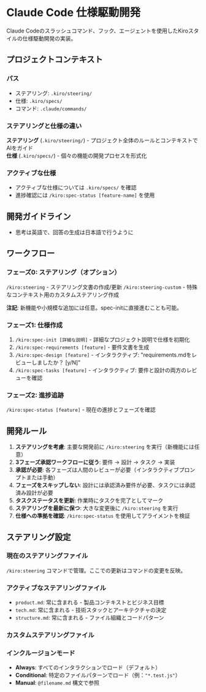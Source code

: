# Claude Code 仕様駆動開発

Claude Codeのスラッシュコマンド、フック、エージェントを使用したKiroスタイルの仕様駆動開発の実装。

## プロジェクトコンテキスト

### パス
- ステアリング: `.kiro/steering/`
- 仕様: `.kiro/specs/`
- コマンド: `.claude/commands/`

### ステアリングと仕様の違い

**ステアリング** (`.kiro/steering/`) - プロジェクト全体のルールとコンテキストでAIをガイド  
**仕様** (`.kiro/specs/`) - 個々の機能の開発プロセスを形式化

### アクティブな仕様
- アクティブな仕様については `.kiro/specs/` を確認
- 進捗確認には `/kiro:spec-status [feature-name]` を使用

## 開発ガイドライン
- 思考は英語で、回答の生成は日本語で行うように

## ワークフロー

### フェーズ0: ステアリング（オプション）
`/kiro:steering` - ステアリング文書の作成/更新
`/kiro:steering-custom` - 特殊なコンテキスト用のカスタムステアリング作成

**注記**: 新機能や小規模な追加には任意。spec-initに直接進むことも可能。

### フェーズ1: 仕様作成
1. `/kiro:spec-init [詳細な説明]` - 詳細なプロジェクト説明で仕様を初期化
2. `/kiro:spec-requirements [feature]` - 要件文書を生成
3. `/kiro:spec-design [feature]` - インタラクティブ: "requirements.mdをレビューしましたか？ [y/N]"
4. `/kiro:spec-tasks [feature]` - インタラクティブ: 要件と設計の両方のレビューを確認

### フェーズ2: 進捗追跡
`/kiro:spec-status [feature]` - 現在の進捗とフェーズを確認

## 開発ルール
1. **ステアリングを考慮**: 主要な開発前に `/kiro:steering` を実行（新機能には任意）
2. **3フェーズ承認ワークフローに従う**: 要件 → 設計 → タスク → 実装
3. **承認が必要**: 各フェーズは人間のレビューが必要（インタラクティブプロンプトまたは手動）
4. **フェーズをスキップしない**: 設計には承認済み要件が必要、タスクには承認済み設計が必要
5. **タスクステータスを更新**: 作業時にタスクを完了としてマーク
6. **ステアリングを最新に保つ**: 大きな変更後に `/kiro:steering` を実行
7. **仕様への準拠を確認**: `/kiro:spec-status` を使用してアライメントを検証

## ステアリング設定

### 現在のステアリングファイル
`/kiro:steering` コマンドで管理。ここでの更新はコマンドの変更を反映。

### アクティブなステアリングファイル
- `product.md`: 常に含まれる - 製品コンテキストとビジネス目標
- `tech.md`: 常に含まれる - 技術スタックとアーキテクチャの決定
- `structure.md`: 常に含まれる - ファイル組織とコードパターン

### カスタムステアリングファイル
<!-- /kiro:steering-custom コマンドで追加 -->
<!-- 形式: 
- `filename.md`: モード - パターン - 説明
  モード: Always|Conditional|Manual
  パターン: Conditionalモードのファイルパターン
-->

### インクルージョンモード
- **Always**: すべてのインタラクションでロード（デフォルト）
- **Conditional**: 特定のファイルパターンでロード（例：`"*.test.js"`）
- **Manual**: `@filename.md` 構文で参照